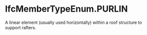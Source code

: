 IfcMemberTypeEnum.PURLIN
========================
A linear element (usually used horizontally) within a roof structure to
support rafters.


